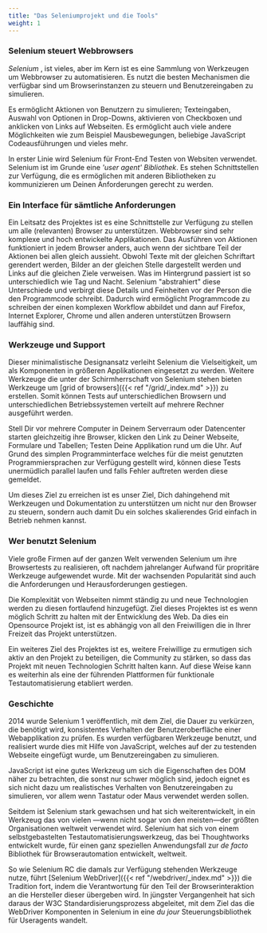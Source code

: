 ```yaml
---
title: "Das Seleniumprojekt und die Tools"
weight: 1
---
```


### Selenium steuert Webbrowsers

_Selenium_ , ist vieles, aber im Kern ist es eine Sammlung von Werkzeugen um Webbrowser
zu automatisieren. Es nutzt die besten Mechanismen die verfügbar sind um
Browserinstanzen zu steuern und Benutzereingaben zu simulieren.

Es ermöglicht Aktionen von Benutzern zu simulieren;
Texteingaben,
Auswahl von Optionen in Drop-Downs, aktivieren von Checkboxen und
anklicken von Links auf Webseiten.
Es ermöglicht auch viele andere Möglichkeiten wie zum 
Beispiel Mausbewegungen, beliebige JavaScript Codeausführungen
und vieles mehr.

In erster Linie wird Selenium für Front-End Testen von Websiten verwendet.
Selenium ist im Grunde eine _'user agent' Bibliothek_. 
Es stehen Schnittstellen zur Verfügung, die es ermöglichen mit anderen
Bibliotheken zu kommunizieren um Deinen Anforderungen gerecht zu werden.


### Ein Interface für sämtliche Anforderungen

Ein Leitsatz des Projektes ist es eine Schnittstelle zur Verfügung
zu stellen um alle (relevanten) Browser zu unterstützen.
Webbrowser sind sehr komplexe und hoch entwickelte Applikationen.
Das Ausführen von Aktionen funktioniert in jedem Browser anders, auch
wenn der sichtbare Teil der Aktionen bei allen gleich aussieht.
Obwohl Texte mit der gleichen Schriftart gerendert werden,
Bilder an der gleichen Stelle dargestellt werden
und Links auf die gleichen Ziele verweisen.
Was im Hintergrund passiert ist so unterschiedlich wie Tag und Nacht.
Selenium "abstrahiert" diese Unterschiede und verbirgt diese Details
und Feinheiten vor der Person die den Programmcode schreibt.
Dadurch wird ermöglicht Programmcode zu schreiben der einen komplexen Workflow
abbildet und dann auf Firefox, Internet Explorer, Chrome und allen anderen
unterstützen Browsern lauffähig sind.

### Werkzeuge und Support

Dieser minimalistische Designansatz verleiht Selenium die Vielseitigkeit,
um als Komponenten in größeren Applikationen eingesetzt zu werden.
Weitere Werkzeuge die unter der Schirmherrschaft von Selenium stehen
bieten Werkzeuge um [grid of browsers]({{< ref "/grid/_index.md" >}}) zu 
erstellen.
Somit können Tests auf unterschiedlichen Browsern und unterschiedlichen
Betriebssystemen verteilt auf mehrere Rechner ausgeführt werden.

Stell Dir vor mehrere Computer in Deinem Serverraum oder Datencenter
starten gleichzeitig ihre Browser, klicken den Link zu Deiner Webseite,
Formulare und Tabellen; Testen Deine Applikation rund um die Uhr.
Auf Grund des simplen Programminterface welches für die meist
genutzten Programmiersprachen zur Verfügung gestellt wird, können
diese Tests unermüdlich parallel laufen und falls Fehler auftreten
werden diese gemeldet.

Um dieses Ziel zu erreichen ist es unser Ziel, Dich dahingehend mit Werkzeugen 
und Dokumentation zu unterstützen um nicht nur den Browser zu steuern,
sondern auch damit Du ein solches skalierendes Grid 
einfach in Betrieb nehmen kannst.

### Wer benutzt Selenium

Viele große Firmen auf der ganzen Welt verwenden Selenium
um ihre Browsertests zu realisieren, oft nachdem jahrelanger Aufwand
für propritäre Werkzeuge aufgewendet wurde.
Mit der wachsenden Popularität sind auch die Anforderungen und 
Herausforderungen gestiegen.

Die Komplexität von Webseiten nimmt ständig zu und neue Technologien
werden zu diesen fortlaufend hinzugefügt. Ziel dieses Projektes ist 
es wenn möglich Schritt zu halten mit der Entwicklung des Web.
Da dies ein Opensource Projekt ist, ist es abhängig von 
all den Freiwilligen die in Ihrer Freizeit das Projekt unterstützen. 

Ein weiteres Ziel des Projektes ist es, weitere Freiwillige zu ermutigen
sich aktiv an den Projekt zu beteiligen, die Community zu stärken, so
dass das Projekt mit neuen Technologien Schritt halten kann. Auf diese Weise kann
es weiterhin als eine der führenden Plattformen für funktionale
Testautomatisierung etabliert werden.

### Geschichte

2014 wurde Selenium 1 veröffentlich, mit dem Ziel, die Dauer
zu verkürzen, die benötigt wird, konsistentes Verhalten der 
Benutzeroberfläche einer Webapplikation zu prüfen. Es wurden verfügbaren
Werkzeuge benutzt, und realisiert wurde dies mit Hilfe von JavaScript, welches auf 
der zu testenden Webseite eingefügt wurde, um Benutzereingaben zu simulieren.

JavaScript ist eine gutes Werkzeug um sich die Eigenschaften des DOM näher zu betrachten,
die sonst nur schwer möglich sind, jedoch eignet es sich nicht dazu um realistisches
Verhalten von Benutzereingaben zu simulieren, vor allem wenn Tastatur oder Maus verwendet
werden sollen.

Seitdem ist Selenium stark gewachsen und hat sich weiterentwickelt, in ein Werkzeug
das von vielen &mdash;wenn nicht sogar von den meisten&mdash;der größten Organisationen
weltweit verwendet wird. Selenium hat sich von einem selbstgebastelten 
Testautomatisierungswerkzeug, das bei Thoughtworks entwickelt wurde, für einen 
ganz speziellen Anwendungsfall zur _de facto_ Bibliothek für Browserautomation entwickelt, weltweit.
 
So wie Selenium RC die damals zur Verfügung stehenden Werkzeuge nutze, führt
[Selenium WebDriver]({{< ref "/webdriver/_index.md" >}}) die Tradition fort, indem die 
Verantwortung für den Teil der Browserinteraktion an die Hersteller dieser übergeben wird. 
In jüngster Vergangenheit hat sich daraus der W3C Standardisierungsprozess abgeleitet, mit
dem Ziel das die WebDriver Komponenten in Selenium in eine _du jour_ Steuerungsbibliothek
für Useragents wandelt.
